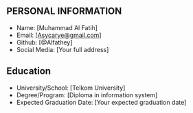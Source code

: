 ## PERSONAL INFORMATION
-	Name: [Muhammad Al Fatih]
-	Email: [Asycarye@gmail.com]
-	Github: [@Alfathey]
-	Social Media: [Your full address]
## Education
-	University/School: [Telkom University]
-	Degree/Program: [Diploma in information system]
-	Expected Graduation Date: [Your expected graduation date]
